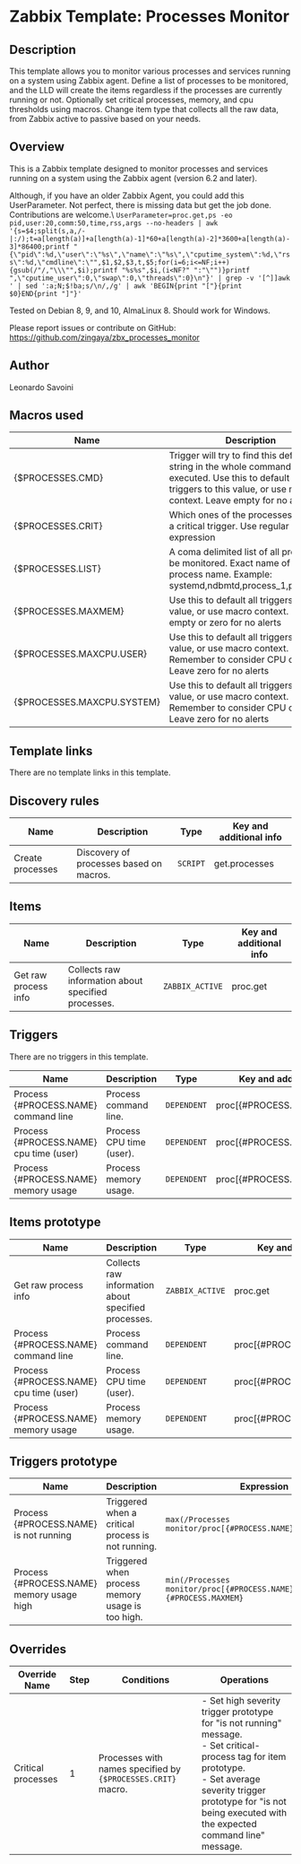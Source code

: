 # Zabbix Template: Processes Monitor

## Description

This template allows you to monitor various processes and services running on a system using Zabbix agent. 
Define a list of processes to be monitored, and the LLD will create the items regardless if the processes are currently running or not. Optionally set critical processes, memory, and cpu thresholds using macros.
Change item type that collects all the raw data, from Zabbix active to passive based on your needs.

## Overview

This is a Zabbix template designed to monitor processes and services running on a system using the Zabbix agent (version 6.2 and later).

Although, if you have an older Zabbix Agent, you could add this UserParameter. Not perfect, there is missing data but get the job done. Contributions are welcome.\\
`UserParameter=proc.get,ps -eo pid,user:20,comm:50,time,rss,args --no-headers | awk '{s=$4;split(s,a,/-|:/);t=a[length(a)]+a[length(a)-1]*60+a[length(a)-2]*3600+a[length(a)-3]*86400;printf "{\"pid\":%d,\"user\":\"%s\",\"name\":\"%s\",\"cputime_system\":%d,\"rss\":%d,\"cmdline\":\"",$1,$2,$3,t,$5;for(i=6;i<=NF;i++){gsub(/"/,"\\\"",$i);printf "%s%s",$i,(i<NF?" ":"\"")}printf ",\"cputime_user\":0,\"swap\":0,\"threads\":0}\n"}' | grep -v '[^]]awk ' | sed ':a;N;$!ba;s/\n/,/g' | awk 'BEGIN{print "["}{print $0}END{print "]"}'`

Tested on Debian 8, 9, and 10, AlmaLinux 8. Should work for Windows.

Please report issues or contribute on GitHub: https://github.com/zingaya/zbx_processes_monitor

## Author

Leonardo Savoini

## Macros used

|Name|Description|Default|Type|
|----|-----------|-------|----|
|{$PROCESSES.CMD}|Trigger will try to find this defined string in the whole command executed. Use this to default all triggers to this value, or use macro context. Leave empty for no alerts.|``|Text macro|
|{$PROCESSES.CRIT}|Which ones of the processes will have a critical trigger. Use regular expression|`CHANGE_THIS`|Text macro|
|{$PROCESSES.LIST}|A coma delimited list of all process to be monitored. Exact name of the process name. Example: systemd,ndbmtd,process_1,process_2|`CHANGE_THIS`|Text macro|
|{$PROCESSES.MAXMEM}|Use this to default all triggers to this value, or use macro context. Leave empty or zero for no alerts|`0`|Integer macro|
|{$PROCESSES.MAXCPU.USER}|Use this to default all triggers to this value, or use macro context. Remember to consider CPU cores. Leave zero for no alerts|`0`|Integer macro|
|{$PROCESSES.MAXCPU.SYSTEM}|Use this to default all triggers to this value, or use macro context. Remember to consider CPU cores. Leave zero for no alerts|`0`|Integer macro|

## Template links

There are no template links in this template.

## Discovery rules

|Name|Description|Type|Key and additional info|
|----|-----------|----|-----------------------|
|Create processes|Discovery of processes based on macros.|`SCRIPT`|get.processes|

## Items

|Name|Description|Type|Key and additional info|
|----|-----------|----|-----------------------|
|Get raw process info|Collects raw information about specified processes.|`ZABBIX_ACTIVE`|proc.get|

## Triggers

There are no triggers in this template.

|Name|Description|Type|Key and additional info|
|----|-----------|----|-----------------------|
|Process {#PROCESS.NAME} command line|Process command line.|`DEPENDENT`|proc[{#PROCESS.NAME},cmdline]|
|Process {#PROCESS.NAME} cpu time (user)|Process CPU time (user).|`DEPENDENT`|proc[{#PROCESS.NAME},cpuuser]|
|Process {#PROCESS.NAME} memory usage|Process memory usage.|`DEPENDENT`|proc[{#PROCESS.NAME},memory]|

## Items prototype

|Name|Description|Type|Key and additional info|
|----|-----------|----|-----------------------|
|Get raw process info|Collects raw information about specified processes.|`ZABBIX_ACTIVE`|proc.get|
|Process {#PROCESS.NAME} command line|Process command line.|`DEPENDENT`|proc[{#PROCESS.NAME},cmdline]|
|Process {#PROCESS.NAME} cpu time (user)|Process CPU time (user).|`DEPENDENT`|proc[{#PROCESS.NAME},cpuuser]|
|Process {#PROCESS.NAME} memory usage|Process memory usage.|`DEPENDENT`|proc[{#PROCESS.NAME},memory]|

## Triggers prototype

|Name|Description|Expression|Priority|
|----|-----------|----------|--------|
|Process {#PROCESS.NAME} is not running|Triggered when a critical process is not running.|`max(/Processes monitor/proc[{#PROCESS.NAME},running],5m)=0`|AVERAGE|
|Process {#PROCESS.NAME} memory usage high|Triggered when process memory usage is too high.|`min(/Processes monitor/proc[{#PROCESS.NAME},memory],15m)>{#PROCESS.MAXMEM}`|WARNING|
 
## Overrides

|Override Name|Step|Conditions|Operations|
|-------------|----|----------|----------|
|Critical processes|1|Processes with names specified by `{$PROCESSES.CRIT}` macro.|- Set high severity trigger prototype for "is not running" message.<br> - Set critical-process tag for item prototype.<br> - Set average severity trigger prototype for "is not being executed with the expected command line" message.|

